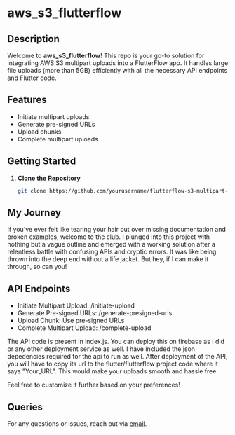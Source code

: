 # aws_s3_flutterflow

## Description

Welcome to **aws_s3_flutterflow**! This repo is your go-to solution for integrating AWS S3 multipart uploads into a FlutterFlow app. It handles large file uploads (more than 5GB) efficiently with all the necessary API endpoints and Flutter code.

## Features

- Initiate multipart uploads
- Generate pre-signed URLs
- Upload chunks
- Complete multipart uploads

## Getting Started

1. **Clone the Repository**
   ```bash
   git clone https://github.com/yourusername/flutterflow-s3-multipart-upload.git

## My Journey
If you’ve ever felt like tearing your hair out over missing documentation and broken examples, welcome to the club. I plunged into this project with nothing but a vague outline and emerged with a working solution after a relentless battle with confusing APIs and cryptic errors. It was like being thrown into the deep end without a life jacket. But hey, if I can make it through, so can you!

## API Endpoints
- Initiate Multipart Upload: /initiate-upload
- Generate Pre-signed URLs: /generate-presigned-urls
- Upload Chunk: Use pre-signed URLs
- Complete Multipart Upload: /complete-upload

The API code is present in index.js. You can deploy this on firebase as I did or any other deployment service as well. I have included the json depedencies required for the api to run as well. After deployment of the API, you will have to copy its url to the flutter/flutterflow project code where it says "Your_URL". This would make your uploads smooth and hassle free.

Feel free to customize it further based on your preferences!

## Queries

For any questions or issues, reach out via [email](mailto:gaha87818@gmail.com).

